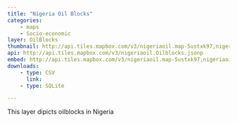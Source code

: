 ```yaml
---
title: "Nigeria Oil Blocks"
categories: 
    - maps
    - Socio-economic
layer: OilBlocks
thumbnail: http://api.tiles.mapbox.com/v3/nigeriaoil.map-5ustxk97,nigeriaoil.Oilblocks/7/66/61.png
api: http://api.tiles.mapbox.com/v3/nigeriaoil.Oilblocks.jsonp
embed: http://api.tiles.mapbox.com/v3/nigeriaoil.map-5ustxk97,nigeriaoil.Oilblocks.html
downloads:
    - type: CSV
      link: 
    - type: SQLite

---
```


This layer dipicts oilblocks in Nigeria